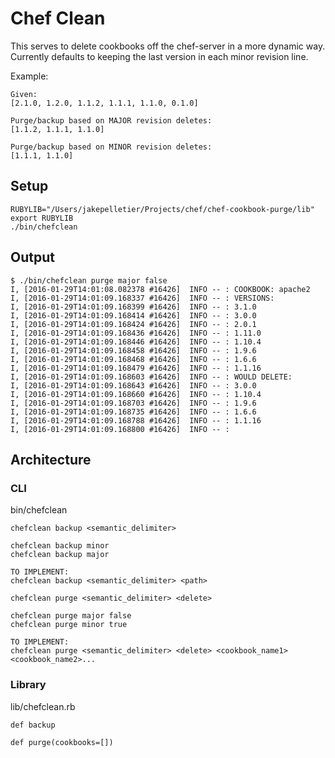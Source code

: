 # Chef Clean
This serves to delete cookbooks off the chef-server in a more dynamic way.  
Currently defaults to keeping the last version in each minor revision line.  

Example:  
```
Given:
[2.1.0, 1.2.0, 1.1.2, 1.1.1, 1.1.0, 0.1.0]

Purge/backup based on MAJOR revision deletes:
[1.1.2, 1.1.1, 1.1.0]

Purge/backup based on MINOR revision deletes:
[1.1.1, 1.1.0]
```

## Setup
```
RUBYLIB="/Users/jakepelletier/Projects/chef/chef-cookbook-purge/lib"
export RUBYLIB
./bin/chefclean
```

## Output
```
$ ./bin/chefclean purge major false
I, [2016-01-29T14:01:08.082378 #16426]  INFO -- : COOKBOOK: apache2
I, [2016-01-29T14:01:09.168337 #16426]  INFO -- : VERSIONS:
I, [2016-01-29T14:01:09.168399 #16426]  INFO -- : 3.1.0
I, [2016-01-29T14:01:09.168414 #16426]  INFO -- : 3.0.0
I, [2016-01-29T14:01:09.168424 #16426]  INFO -- : 2.0.1
I, [2016-01-29T14:01:09.168436 #16426]  INFO -- : 1.11.0
I, [2016-01-29T14:01:09.168446 #16426]  INFO -- : 1.10.4
I, [2016-01-29T14:01:09.168458 #16426]  INFO -- : 1.9.6
I, [2016-01-29T14:01:09.168468 #16426]  INFO -- : 1.6.6
I, [2016-01-29T14:01:09.168479 #16426]  INFO -- : 1.1.16
I, [2016-01-29T14:01:09.168603 #16426]  INFO -- : WOULD DELETE:
I, [2016-01-29T14:01:09.168643 #16426]  INFO -- : 3.0.0
I, [2016-01-29T14:01:09.168660 #16426]  INFO -- : 1.10.4
I, [2016-01-29T14:01:09.168703 #16426]  INFO -- : 1.9.6
I, [2016-01-29T14:01:09.168735 #16426]  INFO -- : 1.6.6
I, [2016-01-29T14:01:09.168788 #16426]  INFO -- : 1.1.16
I, [2016-01-29T14:01:09.168800 #16426]  INFO -- :
```


## Architecture
### CLI
bin/chefclean

```
chefclean backup <semantic_delimiter>

chefclean backup minor
chefclean backup major
```

```
TO IMPLEMENT:
chefclean backup <semantic_delimiter> <path>
```

```
chefclean purge <semantic_delimiter> <delete>

chefclean purge major false
chefclean purge minor true
```

```
TO IMPLEMENT:
chefclean purge <semantic_delimiter> <delete> <cookbook_name1> <cookbook_name2>...
```

### Library
lib/chefclean.rb
```
def backup
```

```
def purge(cookbooks=[])
```
